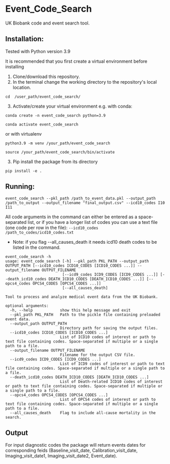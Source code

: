 # Event_Code_Search
UK Biobank code and event search tool.

## Installation:
Tested with Python version 3.9

It is recommended that you first create a virtual environment before installing

1. Clone/download this repository.
2. In the terminal change the working directory to the repository's local location.

```
cd  /user_path/event_code_search/
```

3. Activate/create your virtual environment
e.g. with conda:
``` 
conda create -n event_code_search python=3.9 

conda activate event_code_search
```

or with virtualenv

 ```
python3.9 -m venv /your_path/event_code_search
 
source /your_path/event_code_search/bin/activate
 ```

3. Pip install the package from its directory

```
pip install -e .
```

## Running:

```
event_code_search --pkl_path /path_to_event_data.pkl --output_path /path_to_output --output_filename "final_output.csv" --icd10_codes I10 I11
```

All code arguments in the command can either be entered as a space-separated list, or if you have a longer list of codes you can use a text file (one code per row in the file):
```--icd10_codes /path_to_codes/icd10_codes.txt```

- Note: if you flag --all_causes_death it needs icd10 death codes to be listed in the command.

```
event_code_search -h
usage: event_code_search [-h] --pkl_path PKL_PATH --output_path OUTPUT_PATH [--icd10_codes ICD10_CODES [ICD10_CODES ...]] --output_filename OUTPUT_FILENAME
                         [--icd9_codes ICD9_CODES [ICD9_CODES ...]] [--death_icd10_codes DEATH_ICD10_CODES [DEATH_ICD10_CODES ...]] [--opcs4_codes OPCS4_CODES [OPCS4_CODES ...]]
                         [--all_causes_death]

Tool to process and analyze medical event data from the UK Biobank.

optional arguments:
  -h, --help            show this help message and exit
  --pkl_path PKL_PATH   Path to the pickle file containing preloaded event data.
  --output_path OUTPUT_PATH
                        Directory path for saving the output files.
  --icd10_codes ICD10_CODES [ICD10_CODES ...]
                        List of ICD10 codes of interest or path to text file containing codes. Space-separated if multiple or a single path to a file.
  --output_filename OUTPUT_FILENAME
                        Filename for the output CSV file.
  --icd9_codes ICD9_CODES [ICD9_CODES ...]
                        List of ICD9 codes of interest or path to text file containing codes. Space-separated if multiple or a single path to a file.
  --death_icd10_codes DEATH_ICD10_CODES [DEATH_ICD10_CODES ...]
                        List of Death-related ICD10 codes of interest or path to text file containing codes. Space-separated if multiple or a single path to a file.
  --opcs4_codes OPCS4_CODES [OPCS4_CODES ...]
                        List of OPCS4 codes of interest or path to text file containing codes. Space-separated if multiple or a single path to a file.
  --all_causes_death    Flag to include all-cause mortality in the search.
  ```

  ## Output

  For input diagnostic codes the package will return events dates for corresponding feids (Baseline_visit_date,	Calibration_visit_date,	Imaging_visit_date1,	Imaging_visit_date2,	Event_date).
  
